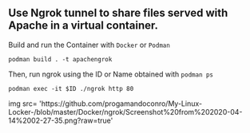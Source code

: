 ## Use Ngrok tunnel to share files served with Apache in a virtual container.

Build and run the Container with ```Docker``` or ```Podman```

```podman build . -t apachengrok```

Then, run ngrok using the ID or Name  obtained with ```podman ps```

```podman exec -it $ID ./ngrok http 80```

<div>img src= 'https://github.com/progamandoconro/My-Linux-Locker-/blob/master/Docker/ngrok/Screenshot%20from%202020-04-14%2002-27-35.png?raw=true'</div>
